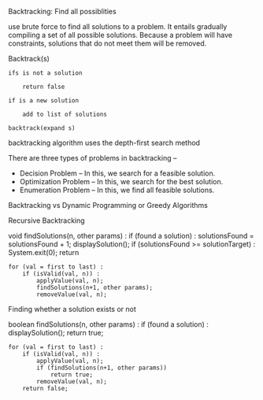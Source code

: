 Backtracking:
Find all possiblities

use brute force to find all solutions to a problem. It entails gradually compiling a set of all possible solutions. Because a problem will have constraints, solutions that do not meet them will be removed.

Backtrack(s)

    ifs is not a solution

        return false

    if is a new solution

        add to list of solutions

    backtrack(expand s)

backtracking algorithm uses the depth-first search method

There are three types of problems in backtracking –

- Decision Problem – In this, we search for a feasible solution.
- Optimization Problem – In this, we search for the best solution.
- Enumeration Problem – In this, we find all feasible solutions.

Backtracking vs Dynamic Programming or Greedy Algorithms

Recursive Backtracking

void findSolutions(n, other params) :
if (found a solution) :
solutionsFound = solutionsFound + 1;
displaySolution();
if (solutionsFound >= solutionTarget) :
System.exit(0);
return

    for (val = first to last) :
        if (isValid(val, n)) :
            applyValue(val, n);
            findSolutions(n+1, other params);
            removeValue(val, n);

Finding whether a solution exists or not

boolean findSolutions(n, other params) :
if (found a solution) :
displaySolution();
return true;

    for (val = first to last) :
        if (isValid(val, n)) :
            applyValue(val, n);
            if (findSolutions(n+1, other params))
                return true;
            removeValue(val, n);
        return false;
